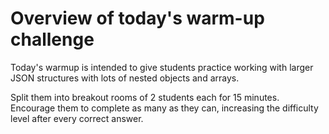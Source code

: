 # Overview of today's warm-up challenge

Today's warmup is intended to give students practice working with larger JSON structures with lots of nested objects and arrays.

Split them into breakout rooms of 2 students each for 15 minutes. Encourage them to complete as many as they can, increasing the difficulty level after every correct answer.

